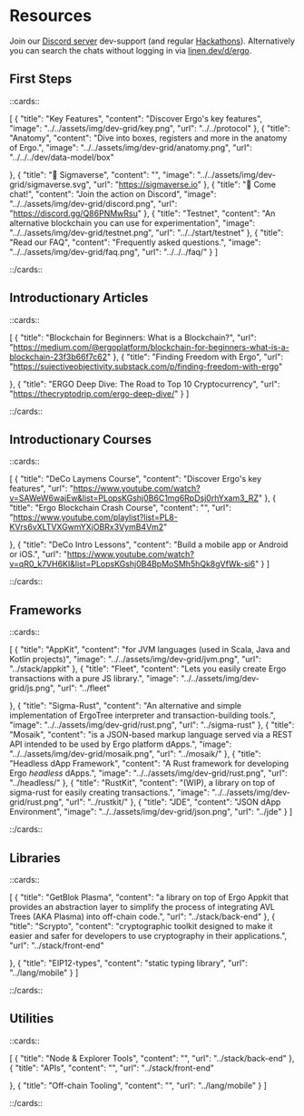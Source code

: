 # Resources

Join our [Discord server](https://discord.gg/7kWWQeMCwe) dev-support (and regular [Hackathons](ergohack.md)). Alternatively you can search the chats without logging in via [linen.dev/d/ergo](https://www.linen.dev/d/ergo).

## First Steps

::cards::

[
  {
    "title": "Key Features",
    "content": "Discover Ergo's key features",
    "image": "../../assets/img/dev-grid/key.png",
    "url": "../../protocol"
  },
  {
    "title": "Anatomy",
    "content": "Dive into boxes, registers and more in the anatomy of Ergo.",
    "image": "../../assets/img/dev-grid/anatomy.png",
    "url": "../../../dev/data-model/box"

  },
  {
    "title": "🔗 Sigmaverse",
    "content": "",
    "image": "../../assets/img/dev-grid/sigmaverse.svg",
    "url": "https://sigmaverse.io"
  },
  {
    "title": "🔗 Come chat!",
    "content": "Join the action on Discord",
    "image": "../../assets/img/dev-grid/discord.png",
    "url": "https://discord.gg/Q86PNMwRsu"
  },
  {
    "title": "Testnet",
    "content": "An alternative blockchain you can use for experimentation",
    "image": "../../assets/img/dev-grid/testnet.png",
    "url": "../../start/testnet"
  },
  {
    "title": "Read our FAQ",
    "content": "Frequently asked questions.",
    "image": "../../assets/img/dev-grid/faq.png",
    "url": "../../../faq/"
  }
]

::/cards::

## Introductionary Articles

::cards::

[
  {
    "title": "Blockchain for Beginners: What is a Blockchain?",
    "url": "https://medium.com/@ergoplatform/blockchain-for-beginners-what-is-a-blockchain-23f3b66f7c62"
  },
  {
    "title": "Finding Freedom with Ergo",
    "url": "https://sujectiveobjectivity.substack.com/p/finding-freedom-with-ergo"

  },
  {
    "title": "ERGO Deep Dive: The Road to Top 10 Cryptocurrency",
    "url": "https://thecryptodrip.com/ergo-deep-dive/"
  }
]

::/cards::


## Introductionary Courses

::cards::

[
  {
    "title": "DeCo Laymens Course",
    "content": "Discover Ergo's key features",
    "url": "https://www.youtube.com/watch?v=SAWeW6wajEw&list=PLopsKGshj0B6C1mg6RpDsj0rhYxam3_RZ"
  },
  {
    "title": "Ergo Blockchain Crash Course",
    "content": "",
    "url": "https://www.youtube.com/playlist?list=PL8-KVrs6vXLTVXGwmYXjOBRx3VymB4Vm2"

  },
  {
    "title": "DeCo Intro Lessons",
    "content": "Build a mobile app or Android or iOS.",
    "url": "https://www.youtube.com/watch?v=qR0_k7VH6KI&list=PLopsKGshj0B4BpMoSMh5hQk8gVfWk-si6"
  }
]

::/cards::



## Frameworks

::cards::

[
  {
    "title": "AppKit",
    "content": "for JVM languages (used in Scala, Java and Kotlin projects)",
    "image": "../../assets/img/dev-grid/jvm.png",
    "url": "../stack/appkit"
  },
  {
    "title": "Fleet",
    "content": "Lets you easily create Ergo transactions with a pure JS library.",
    "image": "../../assets/img/dev-grid/js.png",
    "url": "../fleet"

  },
  {
    "title": "Sigma-Rust",
    "content": "An alternative and simple implementation of ErgoTree interpreter and transaction-building tools.",
    "image": "../../assets/img/dev-grid/rust.png",
    "url": "../sigma-rust"
  },
  {
    "title": "Mosaik",
    "content": "is a JSON-based markup language served via a REST API intended to be used by Ergo platform dApps.",
    "image": "../../assets/img/dev-grid/mosaik.png",
    "url": "../mosaik/"
  },
  {
    "title": "Headless dApp Framework",
    "content": "A Rust framework for developing Ergo *headless* dApps.",
    "image": "../../assets/img/dev-grid/rust.png",
    "url": "../headless/"
  },
  {
    "title": "RustKit",
    "content": "(WIP), a library on top of sigma-rust for easily creating transactions.",
    "image": "../../assets/img/dev-grid/rust.png",
    "url": "../rustkit/"
  },
  {
    "title": "JDE",
    "content": "JSON dApp Environment",
    "image": "../../assets/img/dev-grid/json.png",
    "url": "../jde"
  }
]

::/cards::


## Libraries

::cards::

[
  {
    "title": "GetBlok Plasma",
    "content": "a library on top of Ergo Appkit that provides an abstraction layer to simplify the process of integrating AVL Trees (AKA Plasma) into off-chain code.",
    "url": "../stack/back-end"
  },
  {
    "title": "Scrypto",
    "content": "cryptographic toolkit designed to make it easier and safer for developers to use cryptography in their applications.",
    "url": "../stack/front-end"

  },
  {
    "title": "EIP12-types",
    "content": "static typing library",
    "url": "../lang/mobile"
  }
]

::/cards::



## Utilities 

::cards::

[
  {
    "title": "Node & Explorer Tools",
    "content": "",
    "url": "../stack/back-end"
  },
  {
    "title": "APIs",
    "content": "",
    "url": "../stack/front-end"

  },
  {
    "title": "Off-chain Tooling",
    "content": "",
    "url": "../lang/mobile"
  }
]

::/cards::






